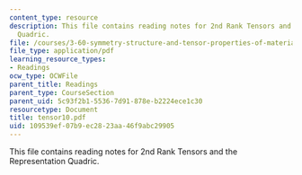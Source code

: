 ```yaml
---
content_type: resource
description: This file contains reading notes for 2nd Rank Tensors and the Representation
  Quadric.
file: /courses/3-60-symmetry-structure-and-tensor-properties-of-materials-fall-2005/109539ef07b9ec2823aa46f9abc29905_tensor10.pdf
file_type: application/pdf
learning_resource_types:
- Readings
ocw_type: OCWFile
parent_title: Readings
parent_type: CourseSection
parent_uid: 5c93f2b1-5536-7d91-878e-b2224ece1c30
resourcetype: Document
title: tensor10.pdf
uid: 109539ef-07b9-ec28-23aa-46f9abc29905
---
```

This file contains reading notes for 2nd Rank Tensors and the Representation Quadric.

